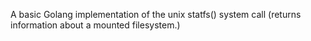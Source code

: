 A basic Golang implementation of the unix statfs() system call (returns information about a mounted filesystem.)
